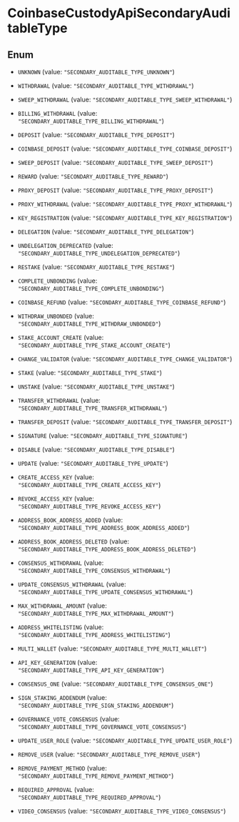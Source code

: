 
# CoinbaseCustodyApiSecondaryAuditableType

## Enum


* `UNKNOWN` (value: `"SECONDARY_AUDITABLE_TYPE_UNKNOWN"`)

* `WITHDRAWAL` (value: `"SECONDARY_AUDITABLE_TYPE_WITHDRAWAL"`)

* `SWEEP_WITHDRAWAL` (value: `"SECONDARY_AUDITABLE_TYPE_SWEEP_WITHDRAWAL"`)

* `BILLING_WITHDRAWAL` (value: `"SECONDARY_AUDITABLE_TYPE_BILLING_WITHDRAWAL"`)

* `DEPOSIT` (value: `"SECONDARY_AUDITABLE_TYPE_DEPOSIT"`)

* `COINBASE_DEPOSIT` (value: `"SECONDARY_AUDITABLE_TYPE_COINBASE_DEPOSIT"`)

* `SWEEP_DEPOSIT` (value: `"SECONDARY_AUDITABLE_TYPE_SWEEP_DEPOSIT"`)

* `REWARD` (value: `"SECONDARY_AUDITABLE_TYPE_REWARD"`)

* `PROXY_DEPOSIT` (value: `"SECONDARY_AUDITABLE_TYPE_PROXY_DEPOSIT"`)

* `PROXY_WITHDRAWAL` (value: `"SECONDARY_AUDITABLE_TYPE_PROXY_WITHDRAWAL"`)

* `KEY_REGISTRATION` (value: `"SECONDARY_AUDITABLE_TYPE_KEY_REGISTRATION"`)

* `DELEGATION` (value: `"SECONDARY_AUDITABLE_TYPE_DELEGATION"`)

* `UNDELEGATION_DEPRECATED` (value: `"SECONDARY_AUDITABLE_TYPE_UNDELEGATION_DEPRECATED"`)

* `RESTAKE` (value: `"SECONDARY_AUDITABLE_TYPE_RESTAKE"`)

* `COMPLETE_UNBONDING` (value: `"SECONDARY_AUDITABLE_TYPE_COMPLETE_UNBONDING"`)

* `COINBASE_REFUND` (value: `"SECONDARY_AUDITABLE_TYPE_COINBASE_REFUND"`)

* `WITHDRAW_UNBONDED` (value: `"SECONDARY_AUDITABLE_TYPE_WITHDRAW_UNBONDED"`)

* `STAKE_ACCOUNT_CREATE` (value: `"SECONDARY_AUDITABLE_TYPE_STAKE_ACCOUNT_CREATE"`)

* `CHANGE_VALIDATOR` (value: `"SECONDARY_AUDITABLE_TYPE_CHANGE_VALIDATOR"`)

* `STAKE` (value: `"SECONDARY_AUDITABLE_TYPE_STAKE"`)

* `UNSTAKE` (value: `"SECONDARY_AUDITABLE_TYPE_UNSTAKE"`)

* `TRANSFER_WITHDRAWAL` (value: `"SECONDARY_AUDITABLE_TYPE_TRANSFER_WITHDRAWAL"`)

* `TRANSFER_DEPOSIT` (value: `"SECONDARY_AUDITABLE_TYPE_TRANSFER_DEPOSIT"`)

* `SIGNATURE` (value: `"SECONDARY_AUDITABLE_TYPE_SIGNATURE"`)

* `DISABLE` (value: `"SECONDARY_AUDITABLE_TYPE_DISABLE"`)

* `UPDATE` (value: `"SECONDARY_AUDITABLE_TYPE_UPDATE"`)

* `CREATE_ACCESS_KEY` (value: `"SECONDARY_AUDITABLE_TYPE_CREATE_ACCESS_KEY"`)

* `REVOKE_ACCESS_KEY` (value: `"SECONDARY_AUDITABLE_TYPE_REVOKE_ACCESS_KEY"`)

* `ADDRESS_BOOK_ADDRESS_ADDED` (value: `"SECONDARY_AUDITABLE_TYPE_ADDRESS_BOOK_ADDRESS_ADDED"`)

* `ADDRESS_BOOK_ADDRESS_DELETED` (value: `"SECONDARY_AUDITABLE_TYPE_ADDRESS_BOOK_ADDRESS_DELETED"`)

* `CONSENSUS_WITHDRAWAL` (value: `"SECONDARY_AUDITABLE_TYPE_CONSENSUS_WITHDRAWAL"`)

* `UPDATE_CONSENSUS_WITHDRAWAL` (value: `"SECONDARY_AUDITABLE_TYPE_UPDATE_CONSENSUS_WITHDRAWAL"`)

* `MAX_WITHDRAWAL_AMOUNT` (value: `"SECONDARY_AUDITABLE_TYPE_MAX_WITHDRAWAL_AMOUNT"`)

* `ADDRESS_WHITELISTING` (value: `"SECONDARY_AUDITABLE_TYPE_ADDRESS_WHITELISTING"`)

* `MULTI_WALLET` (value: `"SECONDARY_AUDITABLE_TYPE_MULTI_WALLET"`)

* `API_KEY_GENERATION` (value: `"SECONDARY_AUDITABLE_TYPE_API_KEY_GENERATION"`)

* `CONSENSUS_ONE` (value: `"SECONDARY_AUDITABLE_TYPE_CONSENSUS_ONE"`)

* `SIGN_STAKING_ADDENDUM` (value: `"SECONDARY_AUDITABLE_TYPE_SIGN_STAKING_ADDENDUM"`)

* `GOVERNANCE_VOTE_CONSENSUS` (value: `"SECONDARY_AUDITABLE_TYPE_GOVERNANCE_VOTE_CONSENSUS"`)

* `UPDATE_USER_ROLE` (value: `"SECONDARY_AUDITABLE_TYPE_UPDATE_USER_ROLE"`)

* `REMOVE_USER` (value: `"SECONDARY_AUDITABLE_TYPE_REMOVE_USER"`)

* `REMOVE_PAYMENT_METHOD` (value: `"SECONDARY_AUDITABLE_TYPE_REMOVE_PAYMENT_METHOD"`)

* `REQUIRED_APPROVAL` (value: `"SECONDARY_AUDITABLE_TYPE_REQUIRED_APPROVAL"`)

* `VIDEO_CONSENSUS` (value: `"SECONDARY_AUDITABLE_TYPE_VIDEO_CONSENSUS"`)



